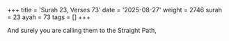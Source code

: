 +++
title = 'Surah 23, Verses 73'
date = '2025-08-27'
weight = 2746
surah = 23
ayah = 73
tags = []
+++

And surely you are calling them to the Straight Path,